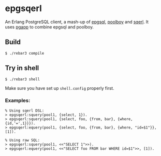 # epgsqerl

An Erlang PostgreSQL client, a mash-up of [epgsql](https://github.com/epgsql/epgsql), [poolboy](https://github.com/devinus/poolboy) and [sqerl](https://github.com/devinus/sqerl). It uses [pgapp](https://github.com/epgsql/pgapp) to combine epgsql and poolboy.

## Build

    $ ./rebar3 compile

## Try in shell

    $ ./rebar3 shell

Make sure you have set up `shell.config` properly first.

### Examples:

    % Using sqerl DSL:
    > epgsqerl:squery(pool1, {select, 1}).
    > epgsqerl:squery(pool1, {select, foo, {from, bar}, {where, {id,'=',1}}}).
    > epgsqerl:equery(pool1, {select, foo, {from, bar}, {where, "id=$1"}}, [1]).

    % Using raw SQL:
    > epgsqerl:squery(pool1, <<"SELECT 1">>).
    > epgsqerl:equery(pool1, <<"SELECT foo FROM bar WHERE id=$1">>, [1]).
